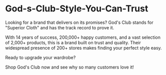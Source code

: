 # God-s-Club-Style-You-Can-Trust

Looking for a brand that delivers on its promises? God's Club stands for "Superior Cloth" and has the track record to prove it.

With 14 years of success, 200,000+ happy customers, and a vast selection of 2,000+ products, this is a brand built on trust and quality. Their widespread presence of 200+ stores makes finding your perfect style easy.

Ready to upgrade your wardrobe?

Shop God's Club now and see why so many customers love it!
